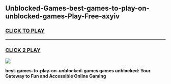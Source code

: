 
## Unblocked-Games-best-games-to-play-on-unblocked-games-Play-Free-axyiv
<h3>
<a href="https://premium76.site?title=best-games-to-play-on-unblocked-games&ref=20A">CLICK TO PLAY</a></h3>
<hr>

<h3>
<a href="https://premium76.site?title=best-games-to-play-on-unblocked-games&ref=20A">CLICK 2 PLAY</a>
  
</h3>

<a href="https://premium76.site?title=best-games-to-play-on-unblocked-games&ref=20A"><img src="https://clearcache.store/games.png"></a>


**best-games-to-play-on-unblocked-games games unblocked: Your Gateway to Fun and Accessible Online Gaming**
